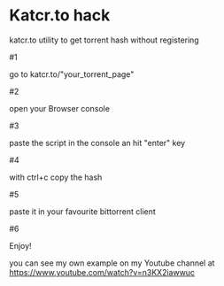 # Katcr.to hack
katcr.to utility to get torrent hash without registering

#1

go to katcr.to/"your_torrent_page"

 #2
 
open your Browser console

#3

paste the script in the console an hit "enter" key

#4

with ctrl+c copy the hash 

#5

paste it in your favourite bittorrent client

#6

Enjoy!

you can see my own example on my Youtube channel at https://www.youtube.com/watch?v=n3KX2iawwuc 
